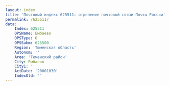 ```yaml
---
layout: index
title: 'Почтовый индекс 625511: отделение почтовой связи Почты России'
permalink: /625511/
data:
    Index: 625511
    OPSName: Ембаево
    OPSType: О
    OPSSubm: 625500
    Region: 'Тюменская область'
    Autonom: ''
    Area: 'Тюменский район'
    City: Ембаево
    City1: ''
    ActDate: '20001030'
    IndexOld: ''
---
```

